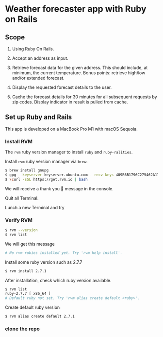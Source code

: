 # Weather forecaster app with Ruby on Rails

## Scope

1. Using Ruby On Rails.

2. Accept an address as input.

3. Retrieve forecast data for the given address. This should include, at minimum, the current temperature. Bonus points: retrieve high/low and/or extended forecast.

4. Display the requested forecast details to the user.

5. Cache the forecast details for 30 minutes for all subsequent requests by zip codes. Display indicator in result is pulled from cache.


## Set up Ruby and Rails

This app is developed on a MacBook Pro M1 with macOS Sequoia.


### Install RVM

The `rvm` ruby version manager to install `ruby` and `ruby-ralities`.

Install `rvm` ruby version manager via `brew`:

```sh
$ brew install gnupg
$ gpg --keyserver keyserver.ubuntu.com --recv-keys 409B6B1796C275462A1703113804BB82D39DC0E3 7D2BAF1CF37B13E2069D6956105BD0E739499BDB
$ \curl -sSL https://get.rvm.io | bash
```
We will receive a thank you 🙏 message in the console. 

Quit all Terminal.

Lunch a new Terminal and try

### Verify RVM

```sh
$ rvm --version
$ rvm list
```
We will get this message

```sh
# No rvm rubies installed yet. Try 'rvm help install'.
```
Install some ruby version such as 2.7.7

```sh
$ rvm install 2.7.1
```
After installation, check which ruby version available.

```sh
$ rvm list
ruby-2.7.7 [ x86_64 ]
# Default ruby not set. Try 'rvm alias create default <ruby>'.
```

Create default ruby version

```sh
$ rvm alias create default 2.7.1
```
### clone the repo

```sh

```

